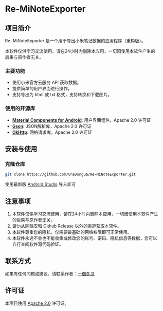 # Re-MiNoteExporter

## 项目简介

Re: MiNoteExporter 是一个用于导出小米笔记数据的应用程序（重构版）。

本软件仅供学习交流使用，请在24小时内删除本应用，一切因使用本软件产生的后果与原作者无关。

### 主要功能

- 使用小米官方云服务 API 获取数据。
- 提供简单的用户界面进行操作。
- 支持导出为 html 或 txt 格式，支持转换和下载图片。

### 使用的开源库

- [**Material Components for Android**](https://github.com/material-components/material-components-android): 用户界面组件，Apache 2.0 许可证
- [**Gson**](https://github.com/google/gson): JSON解析库，Apache 2.0 许可证
- [**OkHttp**](https://github.com/square/okhttp): 网络请求库，Apache 2.0 许可证

## 安装与使用

### 克隆仓库

```bash
git clone https://github.com/OneDongua/Re-MiNoteExporter.git
```

使用最新版 [Android Studio](https://developer.android.com/studio) 导入即可

## 注意事项

1. 本软件仅供学习交流使用，请在24小时内删除本应用，一切因使用本软件产生的后果与原作者无关。
2. 请勿从除酷安和 Github Release 以外的渠道获取本软件。
3. 本软件尊重您的隐私，仅需要最基础的网络权限即可正常使用。
4. 本软件永远不会也不能收集或修改您的账号、密码、隐私信息等数据，您可以自行查阅软件源代码验证。

## 联系方式

如果有任何问题或建议，请联系作者：[一個冬瓜](http://www.coolapk.com/u/4239876)

## 许可证

本项目使用 [Apache 2.0](LICENSE) 许可证。